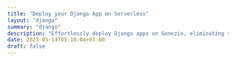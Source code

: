 ```yaml
---
title: "Deploy your Django App on Serverless"
layout: "django"
summary: "django"
description: "Effortlessly deploy Django apps on Genezio, eliminating server management. Enjoy seamless scaling, reduced costs, and increased flexibility with serverless."
date: 2023-05-14T05:10:04+03:00
draft: false
---
```

